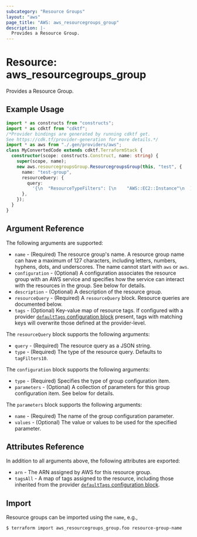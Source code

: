 ```yaml
---
subcategory: "Resource Groups"
layout: "aws"
page_title: "AWS: aws_resourcegroups_group"
description: |-
  Provides a Resource Group.
---
```


# Resource: aws_resourcegroups_group

Provides a Resource Group.

## Example Usage

```typescript
import * as constructs from "constructs";
import * as cdktf from "cdktf";
/*Provider bindings are generated by running cdktf get.
See https://cdk.tf/provider-generation for more details.*/
import * as aws from "./.gen/providers/aws";
class MyConvertedCode extends cdktf.TerraformStack {
  constructor(scope: constructs.Construct, name: string) {
    super(scope, name);
    new aws.resourcegroupsGroup.ResourcegroupsGroup(this, "test", {
      name: "test-group",
      resourceQuery: {
        query:
          '{\n  "ResourceTypeFilters": [\n    "AWS::EC2::Instance"\n  ],\n  "TagFilters": [\n    {\n      "Key": "Stage",\n      "Values": ["Test"]\n    }\n  ]\n}\n',
      },
    });
  }
}

```

## Argument Reference

The following arguments are supported:

* `name` - (Required) The resource group's name. A resource group name can have a maximum of 127 characters, including letters, numbers, hyphens, dots, and underscores. The name cannot start with `aws` or `aws`.
* `configuration` - (Optional) A configuration associates the resource group with an AWS service and specifies how the service can interact with the resources in the group. See below for details.
* `description` - (Optional) A description of the resource group.
* `resourceQuery` - (Required) A `resourceQuery` block. Resource queries are documented below.
* `tags` - (Optional) Key-value map of resource tags. If configured with a provider [`defaultTags` configuration block](https://registry.terraform.io/providers/hashicorp/aws/latest/docs#default_tags-configuration-block) present, tags with matching keys will overwrite those defined at the provider-level.

The `resourceQuery` block supports the following arguments:

* `query` - (Required) The resource query as a JSON string.
* `type` - (Required) The type of the resource query. Defaults to `tagFilters10`.

The `configuration` block supports the following arguments:

* `type` - (Required) Specifies the type of group configuration item.
* `parameters` - (Optional) A collection of parameters for this group configuration item. See below for details.

The `parameters` block supports the following arguments:

* `name` - (Required) The name of the group configuration parameter.
* `values` - (Optional) The value or values to be used for the specified parameter.

## Attributes Reference

In addition to all arguments above, the following attributes are exported:

* `arn` - The ARN assigned by AWS for this resource group.
* `tagsAll` - A map of tags assigned to the resource, including those inherited from the provider [`defaultTags` configuration block](https://registry.terraform.io/providers/hashicorp/aws/latest/docs#default_tags-configuration-block).

## Import

Resource groups can be imported using the `name`, e.g.,

```
$ terraform import aws_resourcegroups_group.foo resource-group-name
```

<!-- cache-key: cdktf-0.17.0-pre.15 input-614679ce923777286411622fe9b9a99848b090161e15df52dd0c21059c3bb292 -->